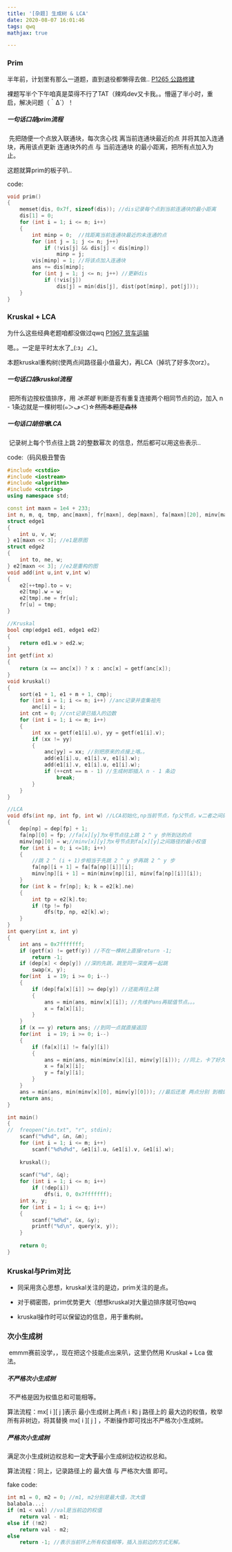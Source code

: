 ```yaml
---
title: '[杂题] 生成树 & LCA'
date: 2020-08-07 16:01:46
tags: qwq
mathjax: true

---
```


### Prim

半年前，计划里有那么一道题，直到退役都懒得去做.. [P1265 公路修建](https://www.luogu.com.cn/problem/P1265)

裸题写半个下午咱真是菜得不行了TAT（辣鸡dev又卡我。。懵逼了半小时，重启，解决问题（｀Δ´）！

##### 一句话口胡prim流程

​	先把随便一个点放入联通块，每次贪心找 离当前连通块最近的点 并将其加入连通块，再用该点更新 连通块外的点 与 当前连通块 的最小距离，把所有点加入为止。

这题就算prim的板子叭..

code:

```cpp
void prim()
{
	memset(dis, 0x7f, sizeof(dis)); //dis记录每个点到当前连通块的最小距离 
	dis[1] = 0; 
	for (int i = 1; i <= n; i++)
	{
		int minp = 0;  //找距离当前连通块最近的未连通的点 
		for (int j = 1; j <= n; j++) 
			if (!vis[j] && dis[j] < dis[minp])
				minp = j;
		vis[minp] = 1; //将该点加入连通块
		ans += dis[minp];
		for (int j = 1; j <= n; j++) //更新dis 
			if (!vis[j])
				dis[j] = min(dis[j], dist(pot[minp], pot[j]));
	}
}
```

### Kruskal + LCA

为什么这些经典老题咱都没做过qwq [P1967 货车运输](https://www.luogu.com.cn/discuss/lists?forumname=P1967)

嗯。。一定是平时太水了\_(:з」∠)\_

本题kruskal重构树(使两点间路径最小值最大)，再LCA（掉坑了好多次orz）。

##### 一句话口胡kruskal流程

​	把所有边按权值排序，用 _冰茶姬_ 判断是否有重复连接两个相同节点的边，加入 n - 1条边就是一棵树啦(๑＞ڡ＜)☆~~然而本题是森林~~

##### 一句话口胡倍增LCA

​	记录树上每个节点往上跳 2的整数幂次 的信息，然后都可以用这些表示..

code:（码风极丑警告

```cpp
#include <cstdio>
#include <iostream>
#include <algorithm>
#include <cstring>
using namespace std;

const int maxn = 1e4 + 233;
int n, m, q, tmp, anc[maxn], fr[maxn], dep[maxn], fa[maxn][20], minv[maxn][20]; 
struct edge1
{
	int u, v, w;
} e1[maxn << 3]; //e1是原图
struct edge2
{
	int to, ne, w;
} e2[maxn << 3]; //e2是重构的图
void add(int u,int v,int w)
{
	e2[++tmp].to = v;
	e2[tmp].w = w;
	e2[tmp].ne = fr[u];
	fr[u] = tmp;
}

//Kruskal
bool cmp(edge1 ed1, edge1 ed2)
{
	return ed1.w > ed2.w;
}
int getf(int x)
{
	return (x == anc[x]) ? x : anc[x] = getf(anc[x]);
}
void kruskal()
{
	sort(e1 + 1, e1 + m + 1, cmp);
	for (int i = 1; i <= n; i++) //anc记录并查集祖先
		anc[i] = i;
	int cnt = 0; //cnt记录已插入的边数
	for (int i = 1; i <= m; i++)
	{
		int xx = getf(e1[i].u), yy = getf(e1[i].v);
		if (xx != yy)
		{
			anc[yy] = xx; //别把原来的点接上咯。。
			add(e1[i].u, e1[i].v, e1[i].w);
			add(e1[i].v, e1[i].u, e1[i].w);
			if (++cnt == n - 1) //生成树即插入 n - 1 条边
				break;
		}
	}
}

//LCA
void dfs(int np, int fp, int w) //LCA初始化,np当前节点，fp父节点，w二者之间的边权
{
	dep[np] = dep[fp] + 1;
	fa[np][0] = fp; //fa[x][y]为x号节点往上跳 2 ^ y 步所到达的点
	minv[np][0] = w;//minv[x][y]为x号节点到fa[x][y]之间路径的最小权值
	for (int i = 0; i <=18; i++)
	{
		//跳 2 ^ (i + 1)步相当于先跳 2 ^ y 步再跳 2 ^ y 步
        fa[np][i + 1] = fa[fa[np][i]][i];
		minv[np][i + 1] = min(minv[np][i], minv[fa[np][i]][i]);
	}
	for (int k = fr[np]; k; k = e2[k].ne)
	{
		int tp = e2[k].to;
		if (tp != fp)
			dfs(tp, np, e2[k].w);
	}
}
int query(int x, int y)
{
	int ans = 0x7fffffff;
	if (getf(x) != getf(y)) //不在一棵树上直接return -1;
		return -1;
	if (dep[x] < dep[y]) //深的先跳，跳至同一深度再一起跳
		swap(x, y); 
	for(int  i = 19; i >= 0; i--)
	{
		if (dep[fa[x][i]] >= dep[y]) //还能再往上跳
		{
			ans = min(ans, minv[x][i]); //先维护ans再赋值节点。。。
			x = fa[x][i];
		}
	}
    if (x == y) return ans; //到同一点就直接返回
	for(int  i = 19; i >= 0; i--)
	{
		if (fa[x][i] != fa[y][i])
		{
            ans = min(ans, min(minv[x][i], minv[y][i])); //同上，卡了好久，嘤嘤嘤~
			x = fa[x][i];
			y = fa[y][i];
		}
	}
	ans = min(ans, min(minv[x][0], minv[y][0])); //最后还差 两点分别 到根的两条边
	return ans;
}

int main()
{
//	freopen("in.txt", "r", stdin);
	scanf("%d%d", &n, &m);
	for (int i = 1; i <= m; i++)
		scanf("%d%d%d", &e1[i].u, &e1[i].v, &e1[i].w);
	
	kruskal(); 
	
	scanf("%d", &q);
	for (int i = 1; i <= n; i++)
		if (!dep[i])
			dfs(i, 0, 0x7fffffff);
	int x, y;
	for (int i = 1; i <= q; i++)
	{
		scanf("%d%d", &x, &y);
		printf("%d\n", query(x, y));
	}
	
	return 0;
}
```

### Kruskal与Prim对比

* 同采用贪心思想，kruskal关注的是边，prim关注的是点。

* 对于稠密图，prim优势更大（想想kruskal对大量边排序就可怕qwq

* kruskal操作时可以保留边的信息，用于重构树。

### 次小生成树

​	emmm赛前没学，，现在把这个技能点出来叭，这里仍然用 Kruskal + Lca 做法。

##### 不严格次小生成树

​	不严格是因为权值总和可能相等。

算法流程：mx\[ i ][ j ]表示 最小生成树上两点 i 和 j 路径上的 最大边的权值，枚举所有非树边，将其替换 mx\[ i ][ j ] ，不断操作即可找出不严格次小生成树。

##### 严格次小生成树

​	满足次小生成树边权总和一定**大于**最小生成树边权边权总和。

算法流程：同上，记录路径上的 最大值 与 严格次大值 即可。

fake code:

```cpp
int m1 = 0, m2 = 0; //m1, m2分别是最大值，次大值
balabala...;
if (m1 < val) //val是当前边的权值
	return val - m1;
else if (!m2)
	return val - m2;
else
    return -1; //表示当前环上所有权值相等，插入当前边的方式无解。
```

